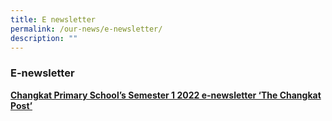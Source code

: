 ```yaml
---
title: E newsletter
permalink: /our-news/e-newsletter/
description: ""
---
```

### **E-newsletter**
**[Changkat Primary School’s Semester 1 2022 e-newsletter ‘The Changkat Post’](https://drive.google.com/drive/folders/1iihlma7f9XTbujtHhbza81o_oxJApHWM)**